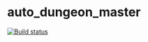 # auto_dungeon_master


[![Build status](https://travis-ci.org/fredkozlowski/auto-dungeon-master.svg?branch=master
)](https://travis-ci.org/fredkozlowski)
